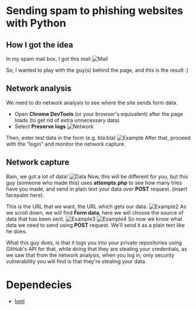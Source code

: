 # Sending spam to phishing websites with Python

## How I got the idea
In my spam mail box, I got this mail
![Mail](https://cdn.obrn.space/files/eq7z9.png)

So, I wanted to play with the guy(s) behind the page, and this is the result :)

## Network analysis
We need to do network analysis to see where the site sends form data.
- Open **Chrome DevTools** (or your browser's equivalent) after the page loads (to get rid of extra unnecessary data)
- Select **Preserve logs**
![Network](https://cdn.obrn.space/files/br591.png)

Then, enter test data in the form (e.g. bla:bla)
![Example](https://cdn.obrn.space/files/wzzrx.png)
After that, proceed with the "login" and monitor the network capture.

## Network capture
Bam, we got a lot of data!
![Data](https://cdn.obrn.space/files/lqp27.png)
Now, this will be different for you, but this guy (someone who made this) uses **attempts.php** to see how many tries have you made, and
send in plain text your data over **POST** request. (insert facepalm here). 

This is the URL that we want, the URL which gets our data.
![Example2](https://cdn.obrn.space/files/2npn5.png)
As we scroll down, we will find **Form data**, here we will choose the source of data that has been sent.
![Example3](https://cdn.obrn.space/files/37sgk.png)
![Example4](https://cdn.obrn.space/files/z2vnh.png)
So now we know what data we need to send using **POST** request. We'll send it as a plain text like he does.

What this guy does, is that it logs you into your private repositories using GitHub's API for that, while doing that they are stealing your credentials, as we saw
that from the network analysis, when you log in, only security vulnerability you will find is that they're stealing your data.

# Dependecies
- [lxml](https://lxml.de)